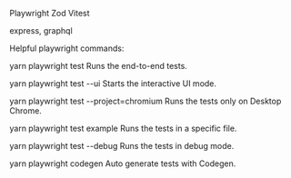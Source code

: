 Playwright
Zod
Vitest

express, graphql

Helpful playwright commands:

yarn playwright test
Runs the end-to-end tests.

yarn playwright test --ui
Starts the interactive UI mode.

yarn playwright test --project=chromium
Runs the tests only on Desktop Chrome.

yarn playwright test example
Runs the tests in a specific file.

yarn playwright test --debug
Runs the tests in debug mode.

yarn playwright codegen
Auto generate tests with Codegen.
